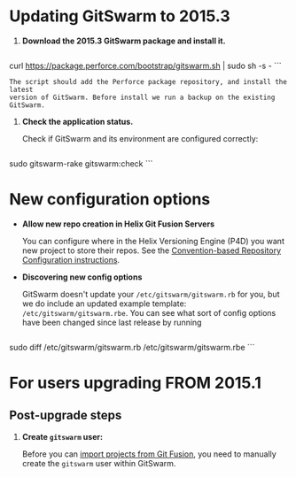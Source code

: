 # Updating GitSwarm to 2015.3

1.  **Download the 2015.3 GitSwarm package and install it.**


    ```
curl https://package.perforce.com/bootstrap/gitswarm.sh | sudo sh -s -
    ```

    The script should add the Perforce package repository, and install the latest
    version of GitSwarm. Before install we run a backup on the existing GitSwarm.

1.  **Check the application status.**

    Check if GitSwarm and its environment are configured correctly:
    ```
sudo gitswarm-rake gitswarm:check
    ```

# New configuration options

*  **Allow new repo creation in Helix Git Fusion Servers**

    You can configure where in the Helix Versioning Engine (P4D) you want new project to store their repos. See the
    [Convention-based Repository Configuration instructions](../workflow/importing/import_from_gitfusion.md).

*  **Discovering new config options**

    GitSwarm doesn't update your `/etc/gitswarm/gitswarm.rb` for you, but we do include an updated example template:
    `/etc/gitswarm/gitswarm.rbe`. You can see what sort of config options have been changed since last release by running
    ```
sudo diff /etc/gitswarm/gitswarm.rb /etc/gitswarm/gitswarm.rbe
    ```

# For users upgrading FROM 2015.1

## Post-upgrade steps

1.  **Create `gitswarm` user:**

    Before you can [import projects from Git
    Fusion](../workflow/importing/import_from_gitfusion.md), you need to
    manually create the `gitswarm` user within GitSwarm.

